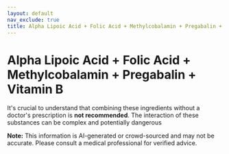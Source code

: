 ```yaml
---
layout: default
nav_exclude: true
title: Alpha Lipoic Acid + Folic Acid + Methylcobalamin + Pregabalin + Vitamin B
---
```


# Alpha Lipoic Acid + Folic Acid + Methylcobalamin + Pregabalin + Vitamin B

It's crucial to understand that combining these ingredients without a doctor's prescription is **not recommended**.  The interaction of these substances can be complex and potentially dangerous

**Note:** This information is AI-generated or crowd-sourced and may not be accurate. Please consult a medical professional for verified advice.